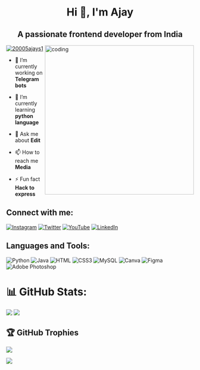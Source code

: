 <h1 align="center">Hi 👋, I'm Ajay</h1>
<h2 align="center">A passionate frontend developer from India</h2>
<img align="right" alt="coding" width="400" src="https://i.pinimg.com/originals/e8/f4/53/e8f453469a3ec97ecd354df465d73913.gif">
<p align="left"> <a href="https://twitter.com/20005ajays1" target="blank">
<img src="https://img.shields.io/twitter/follow/20005ajays1?logo=twitter&style=for-the-badge" alt="20005ajays1" /></a> </p>

- 🔭 I’m currently working on **Telegram bots**

- 🌱 I’m currently learning **python language**

- 💬 Ask me about **Edit**

- 📫 How to reach me **Media**

- ⚡ Fun fact **Hack to express**
<h2 align="left">Connect with me:</h2>

[![Instagram](https://img.shields.io/badge/Instagram-%23E4405F.svg?logo=Instagram&logoColor=white)](https://instagram.com/it_ajay_don_) 
[![Twitter](https://img.shields.io/badge/Twitter-%231DA1F2.svg?logo=Twitter&logoColor=white)](https://twitter.com/20005ajays1) 
[![YouTube](https://img.shields.io/badge/YouTube-%23FF0000.svg?logo=YouTube&logoColor=white)](https://youtube.com/@Ajaydeveloper) 
[![LinkedIn](https://img.shields.io/badge/LinkedIn-%230077B5.svg?logo=linkedin&logoColor=white)](https://linkedin.com/in/ihttps://www.linkedin.com/in/ajay-s-05902a2a4?utm_source=share&utm_campaign=share_via&utm_content=profile&utm_medium=android_app) 
<h2 align="left">Languages and Tools:</h2>

![Python](https://img.shields.io/badge/python-3670A0?style=for-the-badge&logo=python&logoColor=ffdd54) 
![Java](https://img.shields.io/badge/java-%23ED8B00.svg?style=for-the-badge&logo=openjdk&logoColor=white) 
![HTML](https://img.shields.io/badge/html5-%23E34F26.svg?style=for-the-badge&logo=html5&logoColor=white) 
![CSS3](https://img.shields.io/badge/css3-%231572B6.svg?style=for-the-badge&logo=css3&logoColor=white)
![MySQL](https://img.shields.io/badge/mysql-%2300000f.svg?style=for-the-badge&logo=mysql&logoColor=white)
![Canva](https://img.shields.io/badge/Canva-%2300C4CC.svg?style=for-the-badge&logo=Canva&logoColor=white) 
![Figma](https://img.shields.io/badge/figma-%23F24E1E.svg?style=for-the-badge&logo=figma&logoColor=white) 
![Adobe Photoshop](https://img.shields.io/badge/adobe%20photoshop-%2331A8FF.svg?style=for-the-badge&logo=adobe%20photoshop&logoColor=white) 


# 📊 GitHub Stats:
![](https://github-readme-stats.vercel.app/api?username=Ajaykumar8204&theme=radical&hide_border=false&include_all_commits=false&count_private=false)
![](https://github-readme-streak-stats.herokuapp.com/?user=Ajaykumar8204&theme=radical&hide_border=false)</br>
## 🏆 GitHub Trophies
![](https://github-profile-trophy.vercel.app/?username=Ajaykumar8204&theme=dracula&no-frame=false&no-bg=true&margin-w=4)


[![](https://visitcount.itsvg.in/api?id=Ajaykumar8204&icon=0&color=0)](https://visitcount.itsvg.in)















 



